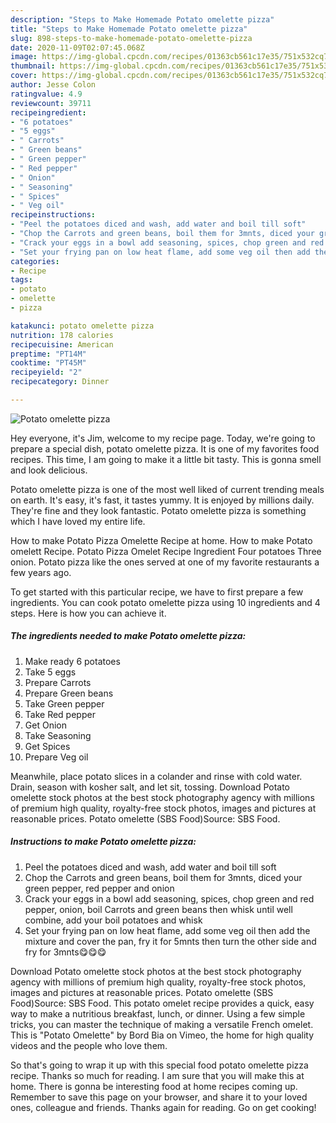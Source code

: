 ```yaml
---
description: "Steps to Make Homemade Potato omelette pizza"
title: "Steps to Make Homemade Potato omelette pizza"
slug: 898-steps-to-make-homemade-potato-omelette-pizza
date: 2020-11-09T02:07:45.068Z
image: https://img-global.cpcdn.com/recipes/01363cb561c17e35/751x532cq70/potato-omelette-pizza-recipe-main-photo.jpg
thumbnail: https://img-global.cpcdn.com/recipes/01363cb561c17e35/751x532cq70/potato-omelette-pizza-recipe-main-photo.jpg
cover: https://img-global.cpcdn.com/recipes/01363cb561c17e35/751x532cq70/potato-omelette-pizza-recipe-main-photo.jpg
author: Jesse Colon
ratingvalue: 4.9
reviewcount: 39711
recipeingredient:
- "6 potatoes"
- "5 eggs"
- " Carrots"
- " Green beans"
- " Green pepper"
- " Red pepper"
- " Onion"
- " Seasoning"
- " Spices"
- " Veg oil"
recipeinstructions:
- "Peel the potatoes diced and wash, add water and boil till soft"
- "Chop the Carrots and green beans, boil them for 3mnts, diced your green pepper, red pepper and onion"
- "Crack your eggs in a bowl add seasoning, spices, chop green and red pepper, onion, boil Carrots and green beans then whisk until well combine, add your boil potatoes and whisk"
- "Set your frying pan on low heat flame, add some veg oil then add the mixture and cover the pan, fry it for 5mnts then turn the other side and fry for 3mnts😋😋😋"
categories:
- Recipe
tags:
- potato
- omelette
- pizza

katakunci: potato omelette pizza 
nutrition: 178 calories
recipecuisine: American
preptime: "PT14M"
cooktime: "PT45M"
recipeyield: "2"
recipecategory: Dinner

---
```



![Potato omelette pizza](https://img-global.cpcdn.com/recipes/01363cb561c17e35/751x532cq70/potato-omelette-pizza-recipe-main-photo.jpg)

Hey everyone, it's Jim, welcome to my recipe page. Today, we're going to prepare a special dish, potato omelette pizza. It is one of my favorites food recipes. This time, I am going to make it a little bit tasty. This is gonna smell and look delicious.

Potato omelette pizza is one of the most well liked of current trending meals on earth. It's easy, it's fast, it tastes yummy. It is enjoyed by millions daily. They're fine and they look fantastic. Potato omelette pizza is something which I have loved my entire life.

How to make Potato Pizza Omelette Recipe at home. How to make Potato omelett Recipe. Potato Pizza Omelet Recipe Ingredient Four potatoes Three onion. Potato pizza like the ones served at one of my favorite restaurants a few years ago.


To get started with this particular recipe, we have to first prepare a few ingredients. You can cook potato omelette pizza using 10 ingredients and 4 steps. Here is how you can achieve it.

<!--inarticleads1-->

##### The ingredients needed to make Potato omelette pizza:

1. Make ready 6 potatoes
1. Take 5 eggs
1. Prepare  Carrots
1. Prepare  Green beans
1. Take  Green pepper
1. Take  Red pepper
1. Get  Onion
1. Take  Seasoning
1. Get  Spices
1. Prepare  Veg oil


Meanwhile, place potato slices in a colander and rinse with cold water. Drain, season with kosher salt, and let sit, tossing. Download Potato omelette stock photos at the best stock photography agency with millions of premium high quality, royalty-free stock photos, images and pictures at reasonable prices. Potato omelette (SBS Food)Source: SBS Food. 

<!--inarticleads2-->

##### Instructions to make Potato omelette pizza:

1. Peel the potatoes diced and wash, add water and boil till soft
1. Chop the Carrots and green beans, boil them for 3mnts, diced your green pepper, red pepper and onion
1. Crack your eggs in a bowl add seasoning, spices, chop green and red pepper, onion, boil Carrots and green beans then whisk until well combine, add your boil potatoes and whisk
1. Set your frying pan on low heat flame, add some veg oil then add the mixture and cover the pan, fry it for 5mnts then turn the other side and fry for 3mnts😋😋😋


Download Potato omelette stock photos at the best stock photography agency with millions of premium high quality, royalty-free stock photos, images and pictures at reasonable prices. Potato omelette (SBS Food)Source: SBS Food. This potato omelet recipe provides a quick, easy way to make a nutritious breakfast, lunch, or dinner. Using a few simple tricks, you can master the technique of making a versatile French omelet. This is &#34;Potato Omelette&#34; by Bord Bia on Vimeo, the home for high quality videos and the people who love them. 

So that's going to wrap it up with this special food potato omelette pizza recipe. Thanks so much for reading. I am sure that you will make this at home. There is gonna be interesting food at home recipes coming up. Remember to save this page on your browser, and share it to your loved ones, colleague and friends. Thanks again for reading. Go on get cooking!
